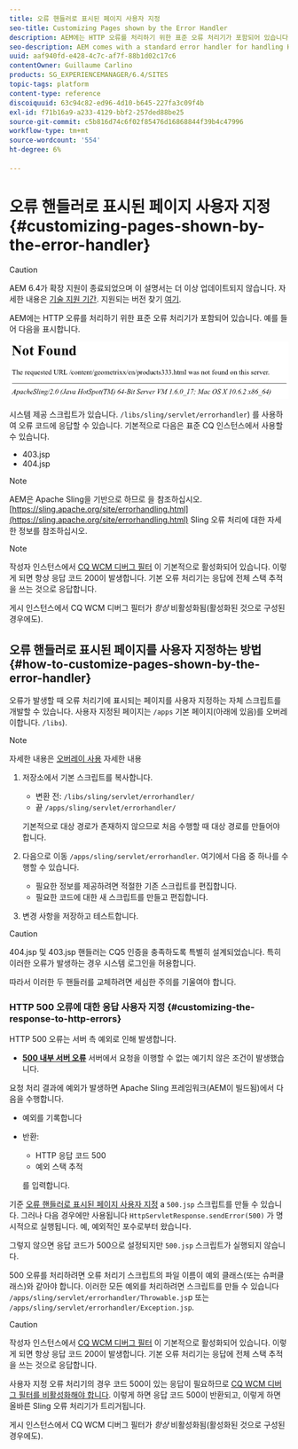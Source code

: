 ```yaml
---
title: 오류 핸들러로 표시된 페이지 사용자 지정
seo-title: Customizing Pages shown by the Error Handler
description: AEM에는 HTTP 오류를 처리하기 위한 표준 오류 처리기가 포함되어 있습니다
seo-description: AEM comes with a standard error handler for handling HTTP errors
uuid: aaf940fd-e428-4c7c-af7f-88b1d02c17c6
contentOwner: Guillaume Carlino
products: SG_EXPERIENCEMANAGER/6.4/SITES
topic-tags: platform
content-type: reference
discoiquuid: 63c94c82-ed96-4d10-b645-227fa3c09f4b
exl-id: f71b16a9-a233-4129-bbf2-257ded88be25
source-git-commit: c5b816d74c6f02f85476d16868844f39b4c47996
workflow-type: tm+mt
source-wordcount: '554'
ht-degree: 6%

---
```


# 오류 핸들러로 표시된 페이지 사용자 지정{#customizing-pages-shown-by-the-error-handler}

>[!CAUTION]
>
>AEM 6.4가 확장 지원이 종료되었으며 이 설명서는 더 이상 업데이트되지 않습니다. 자세한 내용은 [기술 지원 기간](https://helpx.adobe.com/kr/support/programs/eol-matrix.html). 지원되는 버전 찾기 [여기](https://experienceleague.adobe.com/docs/).

AEM에는 HTTP 오류를 처리하기 위한 표준 오류 처리기가 포함되어 있습니다. 예를 들어 다음을 표시합니다.

![chlimage_1-67](assets/chlimage_1-67.png)

시스템 제공 스크립트가 있습니다. `/libs/sling/servlet/errorhandler`) 를 사용하여 오류 코드에 응답할 수 있습니다. 기본적으로 다음은 표준 CQ 인스턴스에서 사용할 수 있습니다.

* 403.jsp
* 404.jsp

>[!NOTE]
>
>AEM은 Apache Sling을 기반으로 하므로 을 참조하십시오. [https://sling.apache.org/site/errorhandling.html](https://sling.apache.org/site/errorhandling.html) Sling 오류 처리에 대한 자세한 정보를 참조하십시오.

>[!NOTE]
>
>작성자 인스턴스에서 [CQ WCM 디버그 필터](/help/sites-deploying/osgi-configuration-settings.md) 이 기본적으로 활성화되어 있습니다. 이렇게 되면 항상 응답 코드 200이 발생합니다. 기본 오류 처리기는 응답에 전체 스택 추적을 쓰는 것으로 응답합니다.
>
>게시 인스턴스에서 CQ WCM 디버그 필터가 *항상* 비활성화됨(활성화된 것으로 구성된 경우에도).

## 오류 핸들러로 표시된 페이지를 사용자 지정하는 방법 {#how-to-customize-pages-shown-by-the-error-handler}

오류가 발생할 때 오류 처리기에 표시되는 페이지를 사용자 지정하는 자체 스크립트를 개발할 수 있습니다. 사용자 지정된 페이지는 `/apps` 기본 페이지(아래에 있음)를 오버레이합니다. `/libs`).

>[!NOTE]
>
>자세한 내용은 [오버레이 사용](/help/sites-developing/overlays.md) 자세한 내용

1. 저장소에서 기본 스크립트를 복사합니다.

   * 변환 전: `/libs/sling/servlet/errorhandler/`
   * 끝 `/apps/sling/servlet/errorhandler/`

   기본적으로 대상 경로가 존재하지 않으므로 처음 수행할 때 대상 경로를 만들어야 합니다.

1. 다음으로 이동 `/apps/sling/servlet/errorhandler`. 여기에서 다음 중 하나를 수행할 수 있습니다.

   * 필요한 정보를 제공하려면 적절한 기존 스크립트를 편집합니다.
   * 필요한 코드에 대한 새 스크립트를 만들고 편집합니다.

1. 변경 사항을 저장하고 테스트합니다.

>[!CAUTION]
>
>404.jsp 및 403.jsp 핸들러는 CQ5 인증을 충족하도록 특별히 설계되었습니다. 특히 이러한 오류가 발생하는 경우 시스템 로그인을 허용합니다.
>
>따라서 이러한 두 핸들러를 교체하려면 세심한 주의를 기울여야 합니다.

### HTTP 500 오류에 대한 응답 사용자 지정 {#customizing-the-response-to-http-errors}

HTTP 500 오류는 서버 측 예외로 인해 발생합니다.

* **[500 내부 서버 오류](https://www.w3.org/Protocols/rfc2616/rfc2616-sec10.html)**
서버에서 요청을 이행할 수 없는 예기치 않은 조건이 발생했습니다.

요청 처리 결과에 예외가 발생하면 Apache Sling 프레임워크(AEM이 빌드됨)에서 다음을 수행합니다.

* 예외를 기록합니다
* 반환:

   * HTTP 응답 코드 500
   * 예외 스택 추적

   를 입력합니다.

기준 [오류 핸들러로 표시된 페이지 사용자 지정](#how-to-customize-pages-shown-by-the-error-handler) a `500.jsp` 스크립트를 만들 수 있습니다. 그러나 다음 경우에만 사용됩니다 `HttpServletResponse.sendError(500)` 가 명시적으로 실행됩니다. 예, 예외적인 포수로부터 왔습니다.

그렇지 않으면 응답 코드가 500으로 설정되지만 `500.jsp` 스크립트가 실행되지 않습니다.

500 오류를 처리하려면 오류 처리기 스크립트의 파일 이름이 예외 클래스(또는 슈퍼클래스)와 같아야 합니다. 이러한 모든 예외를 처리하려면 스크립트를 만들 수 있습니다 `/apps/sling/servlet/errorhandler/Throwable.js`p 또는 `/apps/sling/servlet/errorhandler/Exception.jsp`.

>[!CAUTION]
>
>작성자 인스턴스에서 [CQ WCM 디버그 필터](/help/sites-deploying/osgi-configuration-settings.md) 이 기본적으로 활성화되어 있습니다. 이렇게 되면 항상 응답 코드 200이 발생합니다. 기본 오류 처리기는 응답에 전체 스택 추적을 쓰는 것으로 응답합니다.
>
>사용자 지정 오류 처리기의 경우 코드 500이 있는 응답이 필요하므로 [CQ WCM 디버그 필터를 비활성화해야 합니다](/help/sites-deploying/osgi-configuration-settings.md). 이렇게 하면 응답 코드 500이 반환되고, 이렇게 하면 올바른 Sling 오류 처리기가 트리거됩니다.
>
>게시 인스턴스에서 CQ WCM 디버그 필터가 *항상* 비활성화됨(활성화된 것으로 구성된 경우에도).
